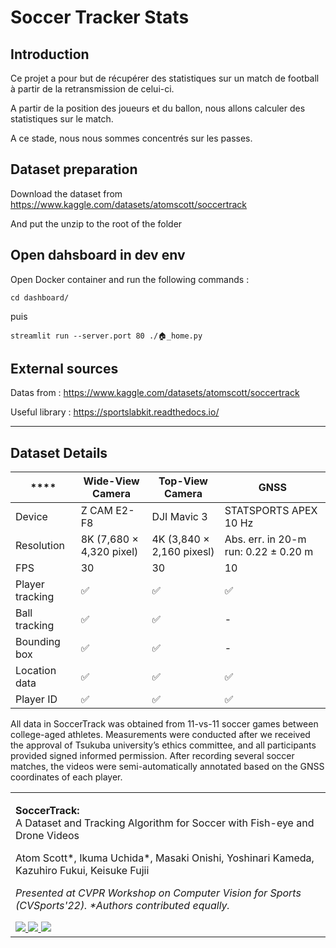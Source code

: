 # Soccer Tracker Stats

## Introduction

Ce projet a pour but de récupérer des statistiques sur un match de football à partir de la retransmission de celui-ci.

A partir de la position des joueurs et du ballon, nous allons calculer des statistiques sur le match.
        
A ce stade, nous nous sommes concentrés sur les passes.

## Dataset preparation

Download the dataset from https://www.kaggle.com/datasets/atomscott/soccertrack

And put the unzip to the root of the folder


## Open dahsboard in dev env

Open Docker container and run the following commands :

``` shell
cd dashboard/
```
puis 
``` shell
streamlit run --server.port 80 ./🏠_home.py
```


## External sources
Datas from : https://www.kaggle.com/datasets/atomscott/soccertrack

Useful library : https://sportslabkit.readthedocs.io/

<hr>

## Dataset Details

<table>
    <thead>
        <tr>
            <th>****</th>
            <th><strong>Wide-View Camera</strong></th>
            <th><strong>Top-View Camera</strong></th>
            <th><strong>GNSS</strong></th>
        </tr>
    </thead>
    <tbody>
        <tr>
            <td>Device</td>
            <td>Z CAM E2-F8</td>
            <td>DJI Mavic 3</td>
            <td>STATSPORTS APEX 10 Hz</td>
        </tr>
        <tr>
            <td>Resolution</td>
            <td>8K (7,680 × 4,320 pixel)</td>
            <td>4K (3,840 × 2,160 pixesl)</td>
            <td>Abs. err. in 20-m run: 0.22 ± 0.20 m</td>
        </tr>
        <tr>
            <td>FPS</td>
            <td>30</td>
            <td>30</td>
            <td>10</td>
        </tr>
        <tr>
            <td>Player tracking</td>
            <td>✅</td>
            <td>✅</td>
            <td>✅</td>
        </tr>
        <tr>
            <td>Ball tracking</td>
            <td>✅</td>
            <td>✅</td>
            <td>-</td>
        </tr>
        <tr>
            <td>Bounding box</td>
            <td>✅</td>
            <td>✅</td>
            <td>-</td>
        </tr>
        <tr>
            <td>Location data</td>
            <td>✅</td>
            <td>✅</td>
            <td>✅</td>
        </tr>
        <tr>
            <td>Player ID</td>
            <td>✅</td>
            <td>✅</td>
            <td>✅</td>
        </tr>
    </tbody>
</table>
All data in SoccerTrack was obtained from 11-vs-11 soccer games between college-aged athletes. Measurements were conducted after we received the approval of Tsukuba university’s ethics committee, and all participants provided signed informed permission. After recording several soccer matches, the videos were semi-automatically annotated based on the GNSS coordinates of each player.

<br/>

<table>
    <tbody>
        <tr>
        <td>
        <p>
            <b>SoccerTrack:</b><br>
            A Dataset and Tracking Algorithm for Soccer with Fish-eye and Drone Videos
        </p>
        <p>
            Atom Scott*, Ikuma Uchida*, Masaki Onishi, Yoshinari Kameda, Kazuhiro Fukui, Keisuke Fujii
        </p>
        <p>
            <i> Presented at CVPR Workshop on Computer Vision for Sports (CVSports'22). *Authors contributed equally. </i>
        </p>
        <div>
            <a rel="noreferrer nofollow" href="https://openaccess.thecvf.com/content/CVPR2022W/CVSports/papers/Scott_SoccerTrack_A_Dataset_and_Tracking_Algorithm_for_Soccer_With_Fish-Eye_CVPRW_2022_paper.pdf">
            <img src="https://img.shields.io/badge/Paper-PDF-red?style=for-the-badge&amp;logo=adobe-acrobat-reader">
            </a>
            <a rel="noreferrer nofollow" href="https://github.com/AtomScott/SoccerTrack">
            <img src="https://img.shields.io/badge/Code-Page-blue?style=for-the-badge&amp;logo=github">
            </a>
            <a rel="noreferrer nofollow" href="https://soccertrack.readthedocs.io/">
            <img src="https://img.shields.io/badge/Documentation-Page-blue?style=for-the-badge&amp;logo=read-the-docs">
            </a>
        </div>
        </td>
        </tr>
    </tbody>
</table>

  

